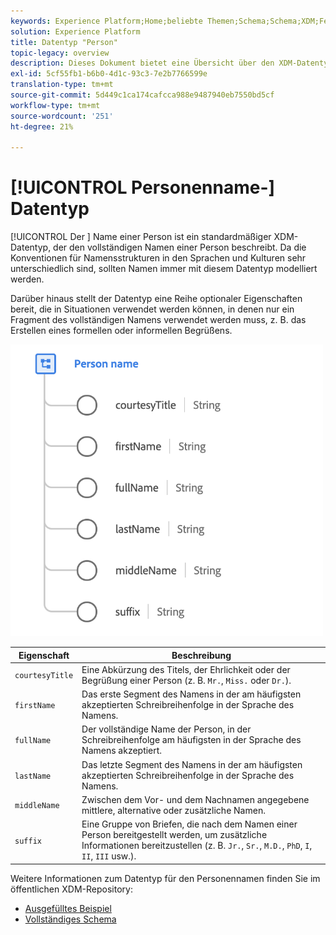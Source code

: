 ```yaml
---
keywords: Experience Platform;Home;beliebte Themen;Schema;Schema;XDM;Felder;Schemas;Schemas;fullName;xdm:fullName;Personenname;Name;datatype;Datentyp;Datentyp;
solution: Experience Platform
title: Datentyp "Person"
topic-legacy: overview
description: Dieses Dokument bietet eine Übersicht über den XDM-Datentyp "Personenname".
exl-id: 5cf55fb1-b6b0-4d1c-93c3-7e2b7766599e
translation-type: tm+mt
source-git-commit: 5d449c1ca174cafcca988e9487940eb7550bd5cf
workflow-type: tm+mt
source-wordcount: '251'
ht-degree: 21%

---
```


# [!UICONTROL Personenname-] Datentyp

[!UICONTROL Der ] Name einer Person ist ein standardmäßiger XDM-Datentyp, der den vollständigen Namen einer Person beschreibt. Da die Konventionen für Namensstrukturen in den Sprachen und Kulturen sehr unterschiedlich sind, sollten Namen immer mit diesem Datentyp modelliert werden.

Darüber hinaus stellt der Datentyp eine Reihe optionaler Eigenschaften bereit, die in Situationen verwendet werden können, in denen nur ein Fragment des vollständigen Namens verwendet werden muss, z. B. das Erstellen eines formellen oder informellen Begrüßens.

<img src="../images/data-types/person-name.png" width="500" /><br />

| Eigenschaft | Beschreibung |
| --- | --- |
| `courtesyTitle` | Eine Abkürzung des Titels, der Ehrlichkeit oder der Begrüßung einer Person (z. B. `Mr.`, `Miss.` oder `Dr.`). |
| `firstName` | Das erste Segment des Namens in der am häufigsten akzeptierten Schreibreihenfolge in der Sprache des Namens. |
| `fullName` | Der vollständige Name der Person, in der Schreibreihenfolge am häufigsten in der Sprache des Namens akzeptiert. |
| `lastName` | Das letzte Segment des Namens in der am häufigsten akzeptierten Schreibreihenfolge in der Sprache des Namens. |
| `middleName` | Zwischen dem Vor- und dem Nachnamen angegebene mittlere, alternative oder zusätzliche Namen. |
| `suffix` | Eine Gruppe von Briefen, die nach dem Namen einer Person bereitgestellt werden, um zusätzliche Informationen bereitzustellen (z. B. `Jr.`, `Sr.`, `M.D.`, `PhD`, `I`, `II`, `III` usw.). |

Weitere Informationen zum Datentyp für den Personennamen finden Sie im öffentlichen XDM-Repository:

* [Ausgefülltes Beispiel](https://github.com/adobe/xdm/blob/master/components/datatypes/person-name.example.1.json)
* [Vollständiges Schema](https://github.com/adobe/xdm/blob/master/components/datatypes/person-name.schema.json)

